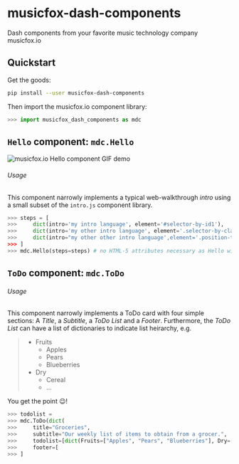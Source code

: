 # musicfox-dash-components
Dash components from your favorite music technology company musicfox.io

## Quickstart

Get the goods:
```bash
pip install --user musicfox-dash-components
```

Then import the musicfox.io component library:
```python
>>> import musicfox_dash_components as mdc
```
## `Hello` component: `mdc.Hello`
![musicfox.io Hello component GIF demo](https://github.com/thinkjrs/musicfox-dash-components/blob/ee7dbf50994c07f7e0127f1372882174927ad2ea/demo_assets/Hello_04102019.gif)

###### Usage 
This component narrowly implements a typical web-walkthrough *intro* using a small subset of the `intro.js` component library.

```python
>>> steps = [
>>>     dict(intro='my intro language', element='#selector-by-id1'),
>>>     dict(intro='my other intro language', element='.selector-by-class1'),
>>>     dict(intro="my other other intro language',element='.position-test', position='right'), #whoa...
>>> ]
>>> mdc.Hello(steps=steps) # no HTML-5 attributes necessary as Hello will fire on page load for the given steps
```

## `ToDo` component: `mdc.ToDo`

###### Usage
This component narrowly implements a ToDo card with four simple sections: A *Title*, a *Subtitle*, a *ToDo List* and a *Footer*. 
Furthermore, the *ToDo List* can have a list of dictionaries to indicate list heirarchy, e.g. 
>- Fruits
>    - Apples
>    - Pears
>    - Blueberries
>- Dry
>    - Cereal
>    - ...

You get the point :wink:!


```python
>>> todolist = 
>>> mdc.ToDo(dict(
>>>     title="Groceries",
>>>     subtitle="Our weekly list of items to obtain from a grocer.",
>>>     todolist=[dict(Fruits=["Apples", "Pears", "Blueberries"], Dry=["Cereal", "Kidney Beans"], Protein=["Tofu", "Ribeye Steak"])],
>>>     footer=[
>>> ] 
